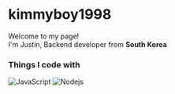 # kimmyboy1998

<p>Welcome to my page! </br> I'm Justin, Backend developer from <b>South Korea</b></p>

<h3>Things I code with</h3>
<p>
<img alt="JavaScript" src="https://img.shields.io/badge/-React-45b8d8?style=flat-square&logo=react&logoColor=white" />
<img alt="Nodejs" src="https://img.shields.io/badge/-Nodejs-43853d?style=flat-square&logo=Node.js&logoColor=white" />
</p>
